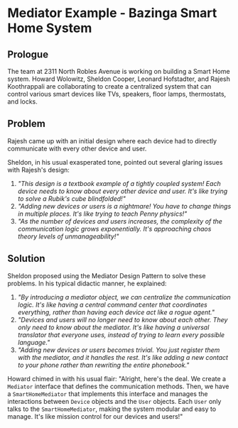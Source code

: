 # Mediator Example - Bazinga Smart Home System

## Prologue
The team at 2311 North Robles Avenue is working on building a Smart Home system. Howard Wolowitz, Sheldon Cooper, Leonard Hofstadter, and Rajesh Koothrappali are collaborating to create a centralized system that can control various smart devices like TVs, speakers, floor lamps, thermostats, and locks.

## Problem
Rajesh came up with an initial design where each device had to directly communicate with every other device and user. 

Sheldon, in his usual exasperated tone, pointed out several glaring issues with Rajesh's design:
1. _"This design is a textbook example of a tightly coupled system! Each device needs to know about every other device and user. It's like trying to solve a Rubik's cube blindfolded!"_
2. _"Adding new devices or users is a nightmare! You have to change things in multiple places. It's like trying to teach Penny physics!"_
3. _"As the number of devices and users increases, the complexity of the communication logic grows exponentially. It's approaching chaos theory levels of unmanageability!"_

## Solution
Sheldon proposed using the Mediator Design Pattern to solve these problems. In his typical didactic manner, he explained:

1. _"By introducing a mediator object, we can centralize the communication logic. It's like having a central command center that coordinates everything, rather than having each device act like a rogue agent."_
2. _"Devices and users will no longer need to know about each other. They only need to know about the mediator. It's like having a universal translator that everyone uses, instead of trying to learn every possible language."_
3. _"Adding new devices or users becomes trivial. You just register them with the mediator, and it handles the rest. It's like adding a new contact to your phone rather than rewriting the entire phonebook."_

Howard chimed in with his usual flair: "Alright, here's the deal. We create a `Mediator` interface that defines the communication methods. Then, we have a `SmartHomeMediator` that implements this interface and manages the interactions between `Device` objects and the `User` objects. Each `User` only talks to the `SmartHomeMediator`, making the system modular and easy to manage. It's like mission control for our devices and users!"
